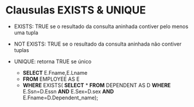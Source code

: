 # Clausulas EXISTS & UNIQUE

- EXISTS: TRUE se o resultado da consulta aninhada contiver pelo menos uma tupla

- NOT EXISTS: TRUE se o resultado da consulta aninhada não contiver tuplas

- UNIQUE: retorna TRUE se único

	- **SELECT**	E.Fname,E.Lname
	- **FROM** 	EMPLOYEE AS E
	- **WHERE**	EXISTS(	**SELECT** * **FROM** DEPENDENT AS D **WHERE**	E.Ssn=D.Essn **AND** E.Sex=D.sex **AND** E.Fname=D.Dependent_name);
